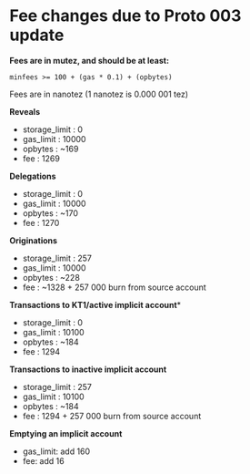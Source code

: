 # Fee changes due to Proto 003 update

**Fees are in mutez, and should be at least:**

```minfees >= 100 + (gas * 0.1) + (opbytes)```

Fees are in nanotez (1 nanotez is 0.000 001 tez)

**Reveals**
- storage_limit : 0
- gas_limit : 10000
- opbytes : ~169
- fee : 1269

**Delegations**
- storage_limit : 0
- gas_limit : 10000
- opbytes : ~170
- fee : 1270

**Originations**
- storage_limit : 257
- gas_limit : 10000
- opbytes : ~228
- fee : ~1328 + 257 000 burn from source account


**Transactions to KT1/active implicit account***
- storage_limit : 0
- gas_limit : 10100
- opbytes : ~184
- fee : 1294

**Transactions to inactive implicit account**
- storage_limit : 257
- gas_limit : 10100
- opbytes : ~184
- fee : 1294 + 257 000 burn from source account

**Emptying an implicit account**
- gas_limit: add 160
- fee: add 16
